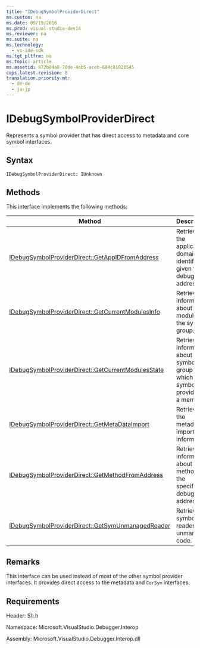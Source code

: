 ```yaml
---
title: "IDebugSymbolProviderDirect"
ms.custom: na
ms.date: 09/19/2016
ms.prod: visual-studio-dev14
ms.reviewer: na
ms.suite: na
ms.technology: 
  - vs-ide-sdk
ms.tgt_pltfrm: na
ms.topic: article
ms.assetid: 872b04a8-70de-4ab5-aceb-684c81828545
caps.latest.revision: 8
translation.priority.mt: 
  - de-de
  - ja-jp
---
```

# IDebugSymbolProviderDirect
Represents a symbol provider that has direct access to metadata and core symbol interfaces.  
  
## Syntax  
  
```  
IDebugSymbolProviderDirect: IUnknown  
```  
  
## Methods  
 This interface implements the following methods:  
  
|Method|Description|  
|------------|-----------------|  
|[IDebugSymbolProviderDirect::GetAppIDFromAddress](../vs140/IDebugSymbolProviderDirect--GetAppIDFromAddress.md)|Retrieves the application domain identifier given the debug address.|  
|[IDebugSymbolProviderDirect::GetCurrentModulesInfo](../vs140/IDebugSymbolProviderDirect--GetCurrentModulesInfo.md)|Retrieves information about the modules in the symbol group.|  
|[IDebugSymbolProviderDirect::GetCurrentModulesState](../vs140/IDebugSymbolProviderDirect--GetCurrentModulesState.md)|Retrieves information about the symbol group of which the symbol provider is a member.|  
|[IDebugSymbolProviderDirect::GetMetaDataImport](../vs140/IDebugSymbolProviderDirect--GetMetaDataImport.md)|Retrieves the metadata import information.|  
|[IDebugSymbolProviderDirect::GetMethodFromAddress](../vs140/IDebugSymbolProviderDirect--GetMethodFromAddress.md)|Retrieves information about the method at the specified debug address.|  
|[IDebugSymbolProviderDirect::GetSymUnmanagedReader](../vs140/IDebugSymbolProviderDirect--GetSymUnmanagedReader.md)|Retrieves a symbol reader for unmanaged code.|  
  
## Remarks  
 This interface can be used instead of most of the other symbol provider interfaces. It provides direct access to the metadata and `CorSym` interfaces.  
  
## Requirements  
 Header: Sh.h  
  
 Namespace: Microsoft.VisualStudio.Debugger.Interop  
  
 Assembly: Microsoft.VisualStudio.Debugger.Interop.dll